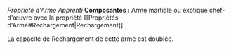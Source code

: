 _Propriété d'Arme Apprenti_
__Composantes :__ Arme martiale ou exotique chef-d'œuvre avec la propriété [[Propriétés d'Arme#Rechargement|Rechargement]]

La capacité de Rechargement de cette arme est doublée.